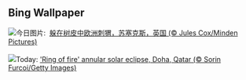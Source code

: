 ## Bing Wallpaper
![](https://www.bing.com/th?id=OHR.AutumnHedgehog_ZH-CN7309314630_UHD.jpg&w=1000)今日图片: &nbsp;[躲在树皮中欧洲刺猬，苏塞克斯，英国 (© Jules Cox/Minden Pictures)](https://www.bing.com/th?id=OHR.AutumnHedgehog_ZH-CN7309314630_UHD.jpg)
<br><br/>
![](https://www.bing.com/th?id=OHR.RingEclipse_EN-US1077107553_UHD.jpg&w=1000)Today: ['Ring of fire' annular solar eclipse, Doha, Qatar (© Sorin Furcoi/Getty Images)](https://www.bing.com/th?id=OHR.RingEclipse_EN-US1077107553_UHD.jpg)
<br><br/>
